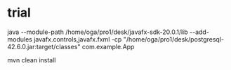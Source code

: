 # trial

 java --module-path /home/oga/pro1/desk/javafx-sdk-20.0.1/lib --add-modules javafx.controls,javafx.fxml -cp "/home/oga/pro1/desk/postgresql-42.6.0.jar:target/classes" com.example.App
 
 mvn clean install
 
